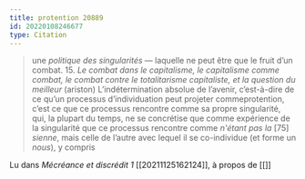 ```yaml
---
title: protention 20889
id: 20220108246677
type: Citation
---
```


> une *politique des singularités* — laquelle ne peut être que le fruit d’un combat. 15. *Le combat dans le capitalisme, le capitalisme comme combat, le combat contre le totalitarisme capitaliste, et la question du meilleur* (ariston) L’indétermination absolue de l’avenir, c’est-à-dire de ce qu’un processus d’individuation peut projeter commeprotention, c’est ce que ce processus rencontre comme sa propre singularité, qui, la plupart du temps, ne se concrétise que comme expérience de la singularité que ce processus rencontre comme *n'étant pas la* [75] *sienne*, mais celle de l’autre avec lequel il se co-individue (et forme un *nous*), y compris

Lu dans *Mécréance et discrédit 1* [[20211125162124]], à propos de [[]]